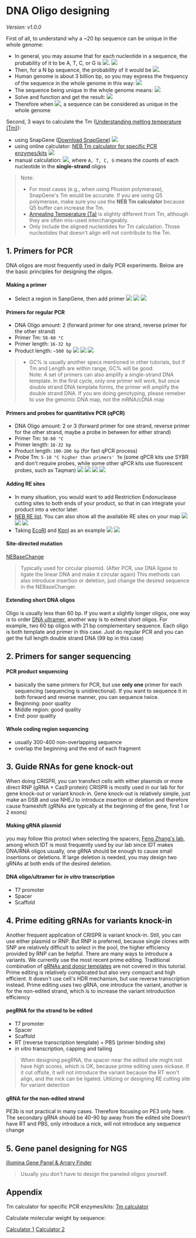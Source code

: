 # DNA Oligo designing
*Version: v1.0.0*



First of all, to understand why a ~20 bp sequence can be unique in the whole genome:  

- In general, you may assume that for each nucleotide in a sequence, the probability of it to be A, T, C, or G is <img src="https://render.githubusercontent.com/render/math?math=\frac{1}{4}">.
![](fig/oligo-3.png)
- Then, for a N bp sequence, the probability of it would be <img src="https://render.githubusercontent.com/render/math?math=\frac{1}{4} ^{N}">.
- Human genome is about 3 billion bp, so you may express the frequency of the sequence in the whole genome in this way: <img src="https://render.githubusercontent.com/render/math?math=f(N)=3\times 10^{9} \times \frac{1}{4} ^{N}">
- The sequence being unique in the whole genome means: <img src="https://render.githubusercontent.com/render/math?math=f(N)\leq 1">
- Solve and function and get the result: <img src="https://render.githubusercontent.com/render/math?math=N\geq 15.74">
- Therefore when <img src="https://render.githubusercontent.com/render/math?math=N \geq 16">, a sequence can be considered as unique in the whole genome

Second, 3 ways to calculate the Tm ([Understanding melting temperature (Tm)](https://www.idtdna.com/pages/education/decoded/article/understanding-melting-temperature-(t-sub-m-sub-))):  

- using SnapGene ([Download SnapGene](https://www.snapgene.com/snapgene-viewer/))
![](fig/oligo-4.png)
- using online calculator: [NEB Tm calculator for specific PCR enzymes/kits](http://tmcalculator.neb.com/)
![](fig/oligo-9.png)
- manual calculation: <img src="https://render.githubusercontent.com/render/math?math=Tm=2\times (A %2B T) %2B 4\times (G %2B C)">, where ```A, T, C, G``` means the counts of each nucleotide in the **single-strand** oligos

> Note:   
> - For most cases (e.g., when using Phusion polymerase), SnapGene's Tm would be accurate. If you are using Q5 polymerase, make sure you use the **NEB Tm calculator** because Q5 buffer can increase the Tm.  
> - [Annealing Temperature (Ta)](https://www.labce.com/spg1025560_annealing_temperature_ta.aspx) is slightly different from Tm, although they are often mis-used interchangeably.  
> - Only include the aligned nucleotides for Tm calculation. Those nucleotides that doesn't align will not contribute to the Tm.

## 1. Primers for PCR
DNA oligos are most frequently used in daily PCR experiments. Below are the basic principles for designing the oligos.

#### Making a primer
- Select a region in SanpGene, then add primer
![](fig/oligo-6.png)
![](fig/oligo-7.png)
![](fig/oligo-8.png)

#### Primers for regular PCR
- DNA Oligo amount: 2 (forward primer for one strand, reverse primer for the other strand)
- Primer Tm: ```58-60 °C```
- Primer length: ```16-32 bp```
- Product length: ```~500 bp```
![](fig/oligo-10.png)
![](fig/oligo-11.png)
![](fig/oligo-12.png)

> - GC% is usually another specs mentioned in other tutorials, but if Tm and Length are within range, GC% will be good.  
> Note: A set of primers can also amplify a single-strand DNA template. In the first cycle, only one primer will work, but once double strand DNA template forms, the primer will amplify the double strand DNA.
> If you are doing genotyping, please remeber to use the genomic DNA map, not the mRNA/cDNA map

#### Primers and probes for quantitative PCR (qPCR)
- DNA Oligo amount: 2 or 3 (forward primer for one strand, reverse primer for the other strand, maybe a probe in between for either strand)
- Primer Tm: ```58-60 °C```
- Primer length: ```16-32 bp```
- Product length: ```100-200 bp``` (for fast qPCR process)
- Probe Tm: ```5-10 °C higher than primers' Tm``` (some qPCR kits use SYBR and don't require probes, while some other qPCR kits use fluorescent probes, such as Taqman)
![](fig/oligo-13.png)
![](fig/oligo-14.png)
![](fig/oligo-15.png)
![](fig/oligo-16.png)

#### Adding RE sites
- In many situation, you would want to add Restriction Endonuclease cutting sites to both ends of your product, so that in can integrate your product into a vector later.
- [NEB RE list](https://www.neb.com/products/restriction-endonucleases). You can also show all the available RE sites on your map
![](fig/oligo-19.png)
![](fig/oligo-20.png)
![](fig/oligo-22.png)
- Taking [EcoRI](https://www.neb.com/products/r0101-ecori#Product%20Information) and [KpnI](https://www.neb.com/products/r0142-kpni#Product%20Information) as an example
![](fig/oligo-17.png)
![](fig/oligo-18.png)

#### Site-directed mutation
[NEBaseChange](http://nebasechanger.neb.com/)
> Typically used for circular plasmid. (After PCR, use DNA ligase to ligate the linear DNA and make it circular again)
> This methods can also introduce insertion or deletion, just change the desired sequence in the NEBaseChanger.


#### Extending short DNA oligos
Oligo is usually less than 60 bp. If you want a slightly longer oligos, one way is to order [DNA ultramer](https://www.idtdna.com/pages/products/custom-dna-rna/dna-oligos/ultramer-dna-oligos), another way is to extend short oligos.
For example, two 60 bp oligos with 21 bp complementary sequence. Each oligo is both template and primer in this case. Just do regular PCR and you can get the full length double strand DNA (99 bp in this case)



## 2. Primers for sanger sequencing
#### PCR product sequencing
- basically the same primers for PCR, but use **only one** primer for each sequencing (sequencing is unidirectional). If you want to sequence it in both forward and reverse manner, you can sequence twice.
- Beginning: poor quality
- Middle region: good quality
- End: poor quality

#### Whole coding region sequencing
- usually 300-400 non-overlapping sequence
- overlap the beginning and the end of each fragment



## 3. Guide RNAs for gene knock-out
When doing CRISPR, you can transfect cells with either plasmids or more direct RNP (gRNA + Cas9 protein)
CRISPR is mostly used in our lab for for gene knock-out or variant knock-in.
Gene knock-out is relatively simple, just make an DSB and use NHEJ to introduce insertion or deletion and therefore cause frameshift (gRNAs are typically at the beginning of the gene, first 1 or 2 exons)


#### Making gRNA plasmid
you may follow this protocl
when selecting the spacers, [Feng Zhang's lab](https://zlab.bio/guide-design-resources), among which IDT is most frequently used by our lab since IDT makes DNA/RNA oligos
usually, one gRNA should be enough to cause small insertions or deletions. If large deletion is needed, you may design two gRNAs at both ends of the desired deletion.

#### DNA oligo/ultramer for *in vitro* transcription
- T7 promoter
- Spacer
- Scaffold



## 4. Prime editing gRNAs for variants knock-in
Another frequent application of CRISPR is variant knock-in. Still, you can use either plasmid or RNP. But RNP is preferred, because single clones with SNP are relatively difficult to select in the pool, the higher efficiency provided by RNP can be helpful.
There are many ways to introduce a variants. We currently use the most recent prime editing. Traditional combination of [gRNAs and donor templates](https://horizondiscovery.com/en/applications/crispr-cas9/homology-directed-repair-with-a-plasmid-donor) are not covered in this tutorial. 
Prime editing is relatively complicated but also very compact and high efficient. It doesn't use cell's HDR mechanism, but use reverse transcription instead.
Prime editing uses two gRNA, one introduce the variant, another is for the non-edited strand, which is to increase the variant introduction efficiency

#### pegRNA for the strand to be edited
- T7 promoter
- Spacer
- Scaffold
- RT (reverse transcription template) + PBS (primer binding site)
- *in vitro* transcription, capping and tailing
> When designing pegRNA, the spacer near the edited site might not have high scores, which is OK, because prime editing uses nickase. If it cut offsite, it will not introduce the variant because the RT won't align, and the nick can be ligated.
> Utilizing or designing RE cutting site for variant detection

#### gRNA for the non-edited strand 
PE3b is not practical in many cases. Therefore focusing on PE3 only here.
The secondary gRNA should be 40-90 bp away from the edited site
Doesn't have RT and PBS, only introduce a nick, will not introduce any sequence change



## 5. Gene panel designing for NGS
[illumina Gene Panel & Arrary Finder](https://www.illumina.com/products/selection-tools/gene-panel-finder.html#/)
> Usually you don't have to design the paneled oligos yourself.

## Appendix

Tm calculator for specific PCR enzymes/kits:
[Tm calculator](http://tmcalculator.neb.com/)

Calculate molecular weight by sequence:

[Calculator 1](http://molbiol.edu.ru/eng/scripts/01_07.html)
[Calculator 2](https://www.bioinformatics.org/sms2/dna_mw.html)
